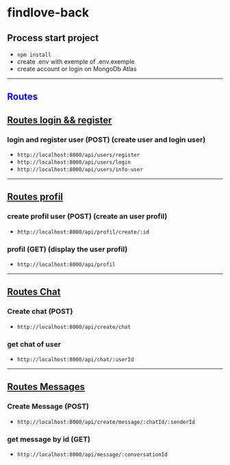 # findlove-back

## Process start project
  * ```npm install```
  * create .env with exemple of .env.exemple
  * create account or login on MongoDb Atlas
---
## <div style="font-weight:bold; color:blue;">Routes</div>

## <span style="text-decoration:underline">Routes login && register</span>
### login and register user (POST) (create user and login user)
  - `http://localhost:8000/api/users/register`
  - `http://localhost:8000/api/users/login`
  - `http://localhost:8000/api/users/info-user`
--- 
## <span style="text-decoration:underline">Routes profil</span>
### create profil user (POST) (create an user profil)
  - `http://localhost:8000/api/profil/create/:id`
### profil (GET) (display the user profil)
  - `http://localhost:8000/api/profil`
---
## <span style="text-decoration:underline">Routes Chat</span>
### Create chat (POST)
  - `http://localhost:8000/api/create/chat`
### get chat of user
  - `http://localhost:8000/api/chat/:userId`
---

## <span style="text-decoration:underline">Routes Messages</span>

### Create Message (POST)
  - `http://localhost:8000/api/create/message/:chatId/:senderId`

### get message by id (GET)
  - `http://localhost:8000/api/message/:conversationId`
